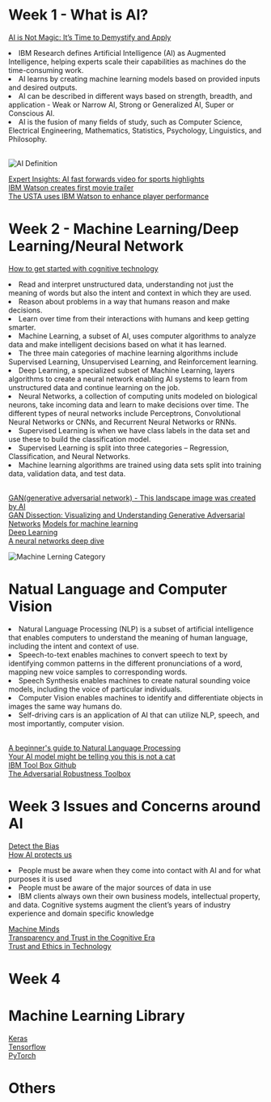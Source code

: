 # Week 1 - What is AI?
[AI is Not Magic: It’s Time to Demystify and Apply](https://www.ibm.com/blogs/think/2019/03/ai-is-not-magic/)

<uo>
<li>IBM Research defines Artificial Intelligence (AI) as Augmented Intelligence, helping experts scale their capabilities as machines do the time-consuming work.</li>
<li>AI learns by creating machine learning models based on provided inputs and desired outputs.</li>
<li>AI can be described in different ways based on strength, breadth, and application - Weak or Narrow AI, Strong or Generalized AI, Super or Conscious AI.</li>
<li>AI is the fusion of many fields of study, such as Computer Science, Electrical Engineering, Mathematics, Statistics, Psychology, Linguistics, and Philosophy.</li>
</uo> <br>

![AI Definition](https://github.com/Blackdog-Programmer/IBM-Applied-AI/blob/master/References/Week1_What_AI/AI_Definition.png)

[Expert Insights: AI fast forwards video for sports highlights](https://www.ibm.com/downloads/cas/XKEPLEJD)\
[IBM Watson creates first movie trailer](https://www.ibm.com/blogs/cloud-archive/2016/08/ibm-watson-creates-first-movie-trailer/)\
[The USTA uses IBM Watson to enhance player performance](https://www.youtube.com/watch?v=CRJm-L-vytU)

# Week 2 - Machine Learning/Deep Learning/Neural Network
[How to get started with cognitive technology](https://www.coursera.org/learn/introduction-to-ai/supplement/jeilU/lesson-summary)

<uo>
  <li>Read and interpret unstructured data, understanding not just the meaning of words but also the intent and context in which they are used.</li>
  <li>Reason about problems in a way that humans reason and make decisions.</li>
  <li>Learn over time from their interactions with humans and keep getting smarter.</li>
</uo>
<uo>
  <li>Machine Learning, a subset of AI, uses computer algorithms to analyze data and make intelligent decisions based on what it has learned.</li>
  <li>The three main categories of machine learning algorithms include Supervised Learning, Unsupervised Learning, and Reinforcement learning.</li>
  <li>Deep Learning, a specialized subset of Machine Learning, layers algorithms to create a neural network enabling AI systems to learn from unstructured data and continue learning on the job.</li>
  <li>Neural Networks, a collection of computing units modeled on biological neurons, take incoming data and learn to make decisions over time. The different types of neural networks include Perceptrons, Convolutional Neural Networks or CNNs, and Recurrent Neural Networks or RNNs.</li>
<uo>
  <li>Supervised Learning is when we have class labels in the data set and use these to build the classification model.</li>
  <li>Supervised Learning is split into three categories – Regression, Classification, and Neural Networks.</li>
  <li>Machine learning algorithms are trained using data sets split into training data, validation data, and test data.</li>
 </uo><br>

[GAN(generative adversarial network)  - This landscape image was created by AI](https://gan-paint-demo.mybluemix.net/?cm_mc_uid=18442949964915524319331&cm_mc_sid_50200000=60398911561414360866&cm_mc_sid_52640000=69930581561414360872)\
[GAN Dissection: Visualizing and Understanding Generative Adversarial Networks](https://gandissect.csail.mit.edu/)
[Models for machine learning](https://developer.ibm.com/articles/cc-models-machine-learning/)\
[Deep Learning](https://www.ibm.com/blogs/think/category/deep-learning/)\
[A neural networks deep dive](https://www.ibm.com/blogs/think/category/deep-learning/)

![Machine Lerning Category](https://github.com/Blackdog-Programmer/IBM-Applied-AI/blob/master/References/Week2_Machine_Learning_DeepLearning_NeuralNetwork/Machine_Learning_Category.png)

# Natual Language and Computer Vision
<uo>
  <li>Natural Language Processing (NLP) is a subset of artificial intelligence that enables computers to understand the meaning of human language, including the intent and context of use.</li>
  <li>Speech-to-text enables machines to convert speech to text by identifying common patterns in the different pronunciations of a word, mapping new voice samples to corresponding words.</li>
  <li>Speech Synthesis enables machines to create natural sounding voice models, including the voice of particular individuals.</li>
  <li>Computer Vision enables machines to identify and differentiate objects in images the same way humans do.</li>
  <li>Self-driving cars is an application of AI that can utilize NLP, speech, and most importantly, computer vision.</li>
 </uo><br>
 
[A beginner's guide to Natural Language Processing](https://developer.ibm.com/articles/a-beginners-guide-to-natural-language-processing/)\
[Your AI model might be telling you this is not a cat](https://art-demo.mybluemix.net/?cm_mc_uid=59963159489715526067556&cm_mc_sid_50200000=57143911561485594784&cm_mc_sid_52640000=48611511561485594790)\
[IBM Tool Box Github](https://github.com/IBM/adversarial-robustness-toolbox)\
[The Adversarial Robustness Toolbox](https://www.ibm.com/blogs/research/2018/08/art-v030-backdoor/?_ga=2.208477968.361234973.1575350840-536090355.1575350840)

# Week 3 Issues and Concerns around AI
[Detect the Bias](http://biasreduction.mybluemix.net/)\
[How AI protects us](https://www.bbc.com/future/article/20170914-spotting-cancer-stopping-shootings-how-ai-protects-us)

<uo>
  <li>People must be aware when they come into contact with AI and for what purposes it is used</li>
  <li>People must be aware of the major sources of data in use</li>
  <li>IBM clients always own their own business models, intellectual property, and data. Cognitive systems augment the client’s years of industry experience and domain specific knowledge</li>
</uo>

[Machine Minds](https://www.bbc.com/future/machine-minds)\
[Transparency and Trust in the Cognitive Era](https://www.ibm.com/blogs/think/2017/01/ibm-cognitive-principles/)\
[Trust and Ethics in Technology](https://www.ibm.com/events/think/watch/playlist/472902/replay/120170353/)


# Week 4

# Machine Learning Library
[Keras](https://keras.io/)\
[Tensorflow](https://www.tensorflow.org/)\
[PyTorch](https://pytorch.org/)

# Others
